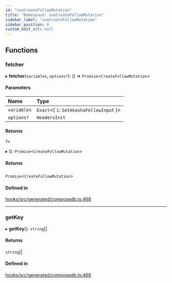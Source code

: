 ```yaml
---
id: "useCreateFollowMutation"
title: "Namespace: useCreateFollowMutation"
sidebar_label: "useCreateFollowMutation"
sidebar_position: 0
custom_edit_url: null
---
```


## Functions

### fetcher

▸ **fetcher**(`variables`, `options?`): () => `Promise`<`CreateFollowMutation`\>

#### Parameters

| Name | Type |
| :------ | :------ |
| `variables` | `Exact`<{ `i`: `SetAkashaFollowInput`  }\> |
| `options?` | `HeadersInit` |

#### Returns

`fn`

▸ (): `Promise`<`CreateFollowMutation`\>

##### Returns

`Promise`<`CreateFollowMutation`\>

#### Defined in

[hooks/src/generated/composedb.ts:468](https://github.com/AKASHAorg/akasha-core/blob/6ca157f7/libs/hooks/src/generated/composedb.ts#L468)

___

### getKey

▸ **getKey**(): `string`[]

#### Returns

`string`[]

#### Defined in

[hooks/src/generated/composedb.ts:466](https://github.com/AKASHAorg/akasha-core/blob/6ca157f7/libs/hooks/src/generated/composedb.ts#L466)
